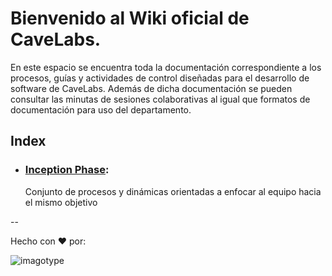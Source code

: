 # Bienvenido al Wiki oficial de CaveLabs.
En este espacio se encuentra toda la documentación correspondiente a los procesos, guías y actividades de control diseñadas para el desarrollo de software de CaveLabs. Además de dicha documentación se pueden consultar las minutas de sesiones colaborativas al igual que formatos de documentación para uso del departamento.

## Index


* ### [Inception Phase](https://github.com/CaveLabs-1/Wiki/blob/master/Inception%20phase.md):
  Conjunto de procesos y dinámicas orientadas a enfocar al equipo hacia el mismo objetivo

--


Hecho con ❤️ por:


![imagotype](https://i.imgur.com/YELoIPs.png)

